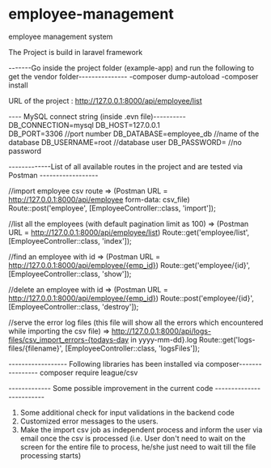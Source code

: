# employee-management
employee management system

The Project is build in laravel framework

-------Go inside the project folder (example-app) and run the following to get the vendor folder---------------
-composer dump-autoload
-composer install

URL of the project : http://127.0.0.1:8000/api/employee/list  

---- MySQL connect string (inside .evn file)----------
DB_CONNECTION=mysql
DB_HOST=127.0.0.1    
DB_PORT=3306        //port number
DB_DATABASE=employee_db  //name of the database
DB_USERNAME=root  //database user
DB_PASSWORD=      //no password

-------------List of all available routes in the project and are tested via Postman ------------------

//import employee csv route   =>     (Postman URL = http://127.0.0.1:8000/api/employee    form-data: csv_file)
Route::post('employee', [EmployeeController::class, 'import']);

//list all the employees (with default pagination limit as 100)  => (Postman URL = http://127.0.0.1:8000/api/employee/list)
Route::get('employee/list', [EmployeeController::class, 'index']);

//find an employee with id    => (Postman URL = http://127.0.0.1:8000/api/employee/{emp_id})
Route::get('employee/{id}', [EmployeeController::class, 'show']);

//delete an employee with id => (Postman URL = http://127.0.0.1:8000/api/employee/{emp_id})
Route::post('employee/{id}', [EmployeeController::class, 'destroy']);


//serve the error log files (this file will show all the errors which encountered while importing the csv file)           => http://127.0.0.1:8000/api/logs-files/csv_import_errors-{todays-day in yyyy-mm-dd}.log
Route::get('logs-files/{filename}', [EmployeeController::class, 'logsFiles']);




------------------ Following libraries has been installed via composer----------------
composer require league/csv


------------- Some possible improvement in the current code -------------------------
1. Some additional check for input validations in the backend code
2. Customized error messages to the users.
3. Make the import csv job as independent process and inform the user via email once the csv is processed (i.e. User don't need to wait on the screen for the entire file to process, he/she just need to wait till the file processing starts)

